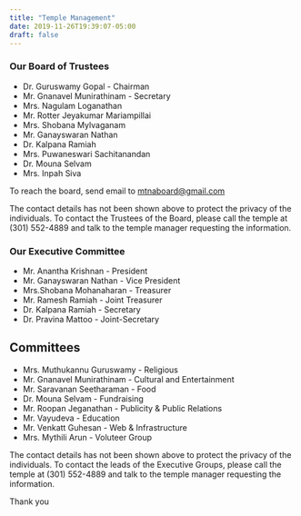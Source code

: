 ```yaml
---
title: "Temple Management"
date: 2019-11-26T19:39:07-05:00
draft: false
---
```


### Our Board of Trustees

- Dr. Guruswamy Gopal - Chairman
- Mr. Gnanavel Munirathinam - Secretary
- Mrs. Nagulam Loganathan
- Mr. Rotter Jeyakumar Mariampillai
- Mrs. Shobana Mylvaganam
- Mr. Ganayswaran Nathan
- Dr. Kalpana Ramiah
- Mrs. Puwaneswari Sachitanandan
- Dr. Mouna Selvam
- Mrs. Inpah Siva

To reach the board, send email to mtnaboard@gmail.com

The contact details has not been shown above to protect the privacy of the individuals. To contact the Trustees of the Board, please call the temple at (301) 552-4889 and talk to the temple manager requesting the information.

### Our Executive Committee

- Mr. Anantha Krishnan - President
- Mr. Ganayswaran Nathan - Vice President 
- Mrs.Shobana Mohanaharan - Treasurer
- Mr. Ramesh Ramiah - Joint Treasurer
- Dr. Kalpana Ramiah - Secretary
- Dr. Pravina Mattoo - Joint-Secretary

## Committees

- Mrs. Muthukannu Guruswamy - Religious
- Mr. Gnanavel Munirathinam - Cultural and Entertainment
- Mr. Saravanan Seetharaman - Food
- Dr. Mouna Selvam - Fundraising
- Mr. Roopan Jeganathan - Publicity & Public Relations
- Mr. Vayudeva - Education
- Mr. Venkatt Guhesan - Web & Infrastructure
- Mrs. Mythili Arun - Voluteer Group

The contact details has not been shown above to protect the privacy of the individuals. To contact the leads of the Executive Groups, please call the temple at (301) 552-4889 and talk to the temple manager requesting the information.

Thank you